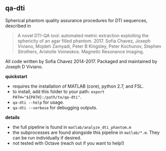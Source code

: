 qa-dti
------

Spherical phantom quality assurance procedures for DTI sequences, described in

> A novel DTI-QA tool: automated metric extraction exploiting the sphericity of an agar filled phantom. 2017. Sofia Chavez, Joseph Viviano, Mojdeh Zamyadi, Peter B Kingsley, Peter Kochunov, Stephen Strothers, Aristotle Voineskos. Magnetic Resonance Imaging.

All code written by Sofia Chavez 2014-2017. Packaged and maintained by Joseph D Viviano.

**quickstart**

- requires the installation of MATLAB (core), python 2.7, and FSL.
- to install, add this folder to your path: `export PATH="${PATH}:/path/to/qa-dti"`.
- `qa-dti --help` for usage.
- `qa-dti --verbose` for debugging outputs.

**details**

- the full pipeline is found in `matlab/analyze_dti_phantom.m`
- the subprocesses are found alongside this pipeline in `matlab/*.m`. They can be run individually if desired.
- not tested with Octave (reach out if you want to help!)

